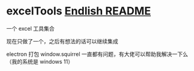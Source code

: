 # excelTools [Endlish README](./README.en.md)

一个 excel 工具集合

现在只做了一个，之后有想法的话可以继续集成

electron 打包 window.squirrel 一直都有问题，有大佬可以帮助我解决一下么（我的系统是 windows 11）

